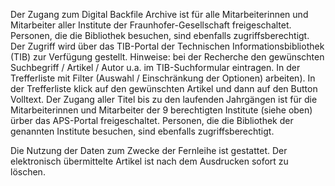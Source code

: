 Der Zugang zum Digital Backfile Archive ist für alle Mitarbeiterinnen und Mitarbeiter aller Institute der Fraunhofer-Gesellschaft freigeschaltet. Personen, die die Bibliothek besuchen, sind ebenfalls zugriffsberechtigt.
Der Zugriff wird über das TIB-Portal der Technischen Informationsbibliothek (TIB) zur Verfügung gestellt.
Hinweise: bei der Recherche den gewünschten Suchbegriff / Artikel / Autor u.a. im TIB-Suchformular eintragen.
In der Trefferliste mit Filter (Auswahl / Einschränkung der Optionen) arbeiten). In der Trefferliste klick auf den gewünschten Artikel und dann auf den Button Volltext.
Der Zugang aller Titel bis zu den laufenden Jahrgängen ist für die  Mitarbeiterinnen und Mitarbeiter der 9 berechtigten Institute (siehe oben) ürber das APS-Portal freigeschaltet. Personen, die die Bibliothek der genannten Institute besuchen, sind ebenfalls zugriffsberechtigt.

​Die Nutzung der Daten zum Zwecke der Fernleihe ist gestattet. Der elektronisch übermittelte Artikel ist nach dem Ausdrucken sofort zu löschen.

